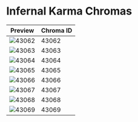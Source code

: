 # Infernal Karma Chromas

| Preview | Chroma ID |
|---------|-----------|
| ![43062](https://raw.communitydragon.org/latest/plugins/rcp-be-lol-game-data/global/default/v1/champion-chroma-images/43/43062.png) | 43062 |
| ![43063](https://raw.communitydragon.org/latest/plugins/rcp-be-lol-game-data/global/default/v1/champion-chroma-images/43/43063.png) | 43063 |
| ![43064](https://raw.communitydragon.org/latest/plugins/rcp-be-lol-game-data/global/default/v1/champion-chroma-images/43/43064.png) | 43064 |
| ![43065](https://raw.communitydragon.org/latest/plugins/rcp-be-lol-game-data/global/default/v1/champion-chroma-images/43/43065.png) | 43065 |
| ![43066](https://raw.communitydragon.org/latest/plugins/rcp-be-lol-game-data/global/default/v1/champion-chroma-images/43/43066.png) | 43066 |
| ![43067](https://raw.communitydragon.org/latest/plugins/rcp-be-lol-game-data/global/default/v1/champion-chroma-images/43/43067.png) | 43067 |
| ![43068](https://raw.communitydragon.org/latest/plugins/rcp-be-lol-game-data/global/default/v1/champion-chroma-images/43/43068.png) | 43068 |
| ![43069](https://raw.communitydragon.org/latest/plugins/rcp-be-lol-game-data/global/default/v1/champion-chroma-images/43/43069.png) | 43069 |